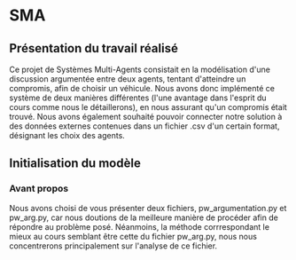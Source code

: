 # SMA

## Présentation du travail réalisé

Ce projet de Systèmes Multi-Agents consistait en la modélisation d'une discussion argumentée entre deux agents, tentant d'atteindre un compromis, afin de choisir un véhicule. Nous avons donc implémenté ce système de deux manières différentes (l'une avantage dans l'esprit du cours comme nous le détaillerons), en nous assurant qu'un compromis était trouvé. Nous avons également souhaité pouvoir connecter notre solution à des données externes contenues dans un fichier .csv d'un certain format, désignant les choix des agents.

## Initialisation du modèle
### Avant propos

Nous avons choisi de vous présenter deux fichiers, pw_argumentation.py et pw_arg.py, car nous doutions de la meilleure manière de procéder afin de répondre au problème posé. Néanmoins, la méthode corrrespondant le mieux au cours semblant être cette du fichier pw_arg.py, nous nous concentrerons principalement sur l'analyse de ce fichier.  
